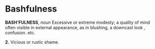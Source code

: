 # Bashfulness

**BASH'FULNESS**, _noun_ Excessive or extreme modesty; a quality of mind often visible in external appearance, as in blushing, a downcast look , confusion. etc.

**2.** Vicious or rustic shame.